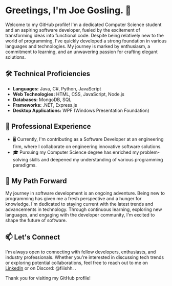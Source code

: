 # Greetings, I'm Joe Gosling. 👋

Welcome to my GitHub profile! I'm a dedicated Computer Science student and an aspiring software developer, fueled by the excitement of transforming ideas into functional code. Despite being relatively new to the world of programming, I've quickly developed a strong foundation in various languages and technologies. My journey is marked by enthusiasm, a commitment to learning, and an unwavering passion for crafting elegant solutions.

## 🛠️ Technical Proficiencies

- **Languages:** Java, C#, Python, JavaScript
- **Web Technologies:** HTML, CSS, JavaScript, Node.js
- **Databases:** MongoDB, SQL
- **Frameworks:** .NET, Express.js
- **Desktop Applications:** WPF (Windows Presentation Foundation)

## 💼 Professional Experience

- 🖥️ Currently, I'm contributing as a Software Developer at an engineering firm, where I collaborate on engineering innovative software solutions.
- 🎓 Pursuing my Computer Science degree has enriched my problem-solving skills and deepened my understanding of various programming paradigms.

## 🚀 My Path Forward

My journey in software development is an ongoing adventure. Being new to programming has given me a fresh perspective and a hunger for knowledge. I'm dedicated to staying current with the latest trends and advancements in technology. Through continuous learning, exploring new languages, and engaging with the developer community, I'm excited to shape the future of software.

## 📫 Let's Connect

I'm always open to connecting with fellow developers, enthusiasts, and industry professionals. Whether you're interested in discussing tech trends or exploring potential collaborations, feel free to reach out to me on [LinkedIn](https://www.linkedin.com/in/joseph-gosling/) or on Discord: @fiiishh.
.

Thank you for visiting my GitHub profile!

<!--
  Driven by curiosity, fueled by code. On a mission to turn ideas into reality, one project at a time.
-->
